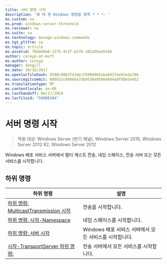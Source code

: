 ```yaml
---
title: 서버 명령 시작
description: '에 대 한 Windows 명령을 항목 * * *- '
ms.custom: na
ms.prod: windows-server-threshold
ms.reviewer: na
ms.suite: na
ms.technology: manage-windows-commands
ms.tgt_pltfrm: na
ms.topic: article
ms.assetid: 7bbb68e0-1275-4c5f-b276-383a5be4534b
author: coreyp-at-msft
ms.author: coreyp
manager: dongill
ms.date: 10/16/2017
ms.openlocfilehash: 4580c98b3f43decf8989965abe6d2fee63eda78b
ms.sourcegitcommit: 0d0b32c8986ba7db9536e0b8648d4ddf9b03e452
ms.translationtype: MT
ms.contentlocale: ko-KR
ms.lasthandoff: 04/17/2019
ms.locfileid: "59889104"
---
```

# <a name="the-start-server-command"></a>서버 명령 시작

>적용 대상: Windows Server (반기 채널), Windows Server 2016, Windows Server 2012 R2, Windows Server 2012

Windows 배포 서비스 서버에서 멀티 캐스트 전송, 네임 스페이스, 전송 서버 또는 모든 서비스를 시작합니다.
## <a name="subcommands"></a>하위 명령
|하위 명령|설명|
|-------|--------|
|[하위 명령: MulticastTransmission 시작](subcommand-start-multicasttransmission.md)|전송을 시작합니다.|
|[하위 명령: 시작-Namespace](subcommand-start-namespace.md)|네임 스페이스를 시작합니다.|
|[하위 명령: 서버 시작](subcommand-start-server.md)|Windows 배포 서비스 서버에서 모든 서비스를 시작합니다.|
|[시작-TransportServer 하위 명령:](subcommand-start-transportserver.md)|전송 서버에서 모든 서비스를 시작합니다.|
